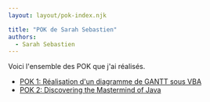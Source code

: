 ```yaml
---
layout: layout/pok-index.njk

title: "POK de Sarah Sebastien"
authors:
  - Sarah Sebastien 
---
```


Voici l'ensemble des POK que j'ai réalisés.

* [POK 1: Réalisation d'un diagramme de GANTT sous VBA](./temps-1)
* [POK 2: Discovering the Mastermind of Java](./temps-2)
